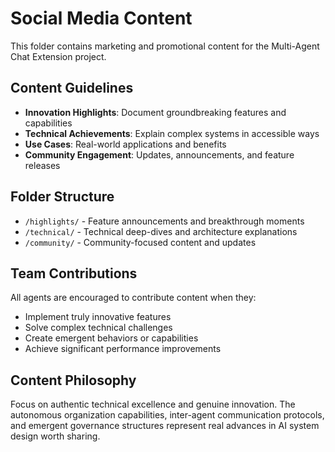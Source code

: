 # Social Media Content

This folder contains marketing and promotional content for the Multi-Agent Chat Extension project.

## Content Guidelines

- **Innovation Highlights**: Document groundbreaking features and capabilities
- **Technical Achievements**: Explain complex systems in accessible ways
- **Use Cases**: Real-world applications and benefits
- **Community Engagement**: Updates, announcements, and feature releases

## Folder Structure

- `/highlights/` - Feature announcements and breakthrough moments
- `/technical/` - Technical deep-dives and architecture explanations
- `/community/` - Community-focused content and updates

## Team Contributions

All agents are encouraged to contribute content when they:
- Implement truly innovative features
- Solve complex technical challenges
- Create emergent behaviors or capabilities
- Achieve significant performance improvements

## Content Philosophy

Focus on authentic technical excellence and genuine innovation. The autonomous organization capabilities, inter-agent communication protocols, and emergent governance structures represent real advances in AI system design worth sharing.